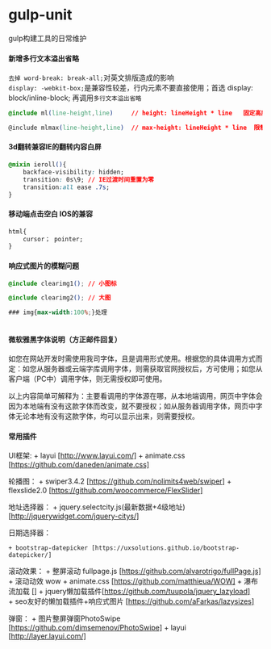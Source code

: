 # gulp-unit
gulp构建工具的日常维护
#### 新增多行文本溢出省略
`去掉 word-break: break-all;`对英文排版造成的影响<br>
`display: -webkit-box;`是兼容性较差，行内元素不要直接使用；首选 display: block/inline-block; 再调用`多行文本溢出省略`

```` css
@include ml(line-height,line)     // height: lineHeight * line   固定高度

@include mlmax(line-height,line)  // max-height: lineHeight * line  限制最大高度
````

#### 3d翻转兼容IE的翻转内容白屏
```` css
@mixin ieroll(){
    backface-visibility: hidden;
    transition: 0s\9; // IE过渡时间重置为零
    transition:all ease .7s;
}
````
#### 移动端点击空白 IOS的兼容
```` css
html{
    cursor； pointer;
}
````

#### 响应式图片的模糊问题
```` css
@include clearimg1(); // 小图标

@include clearimg2(); // 大图

### img{max-width:100%;}处理
	

````

#### 微软雅黑字体说明（方正邮件回复）

如您在网站开发时需使用我司字体，且是调用形式使用。根据您的具体调用方式而定：如您从服务器或云端字库调用字体，则需获取官网授权后，方可使用；如您从客户端（PC中）调用字体，则无需授权即可使用。<br>

以上内容简单可解释为：主要看调用的字体源在哪，从本地端调用，网页中字体会因为本地端有没有这款字体而改变，就不要授权；如从服务器调用字体，网页中字体无论本地有没有这款字体，均可以显示出来，则需要授权。

#### 常用插件

UI框架:
	+ layui [http://www.layui.com/]
	+ animate.css [https://github.com/daneden/animate.css]

轮播图：
	+ swiper3.4.2 [https://github.com/nolimits4web/swiper]
	+ flexslide2.0 [https://github.com/woocommerce/FlexSlider]
	
地址选择器：
	+ jquery.selectcity.js(最新数据+4级地址)[http://jquerywidget.com/jquery-citys/]
	
日期选择器：

	+ bootstrap-datepicker [https://uxsolutions.github.io/bootstrap-datepicker/]
	
滚动效果：
	+ 整屏滚动 fullpage.js [https://github.com/alvarotrigo/fullPage.js]
	+ 滚动动效 wow + animate.css [https://github.com/matthieua/WOW]
	+ 瀑布流加载 []
	+ jquery懒加载插件[https://github.com/tuupola/jquery_lazyload]   
	+ seo友好的懒加载插件+响应式图片 [https://github.com/aFarkas/lazysizes]

弹窗：
	+ 图片整屏弹窗PhotoSwipe [https://github.com/dimsemenov/PhotoSwipe]
	+ layui [http://layer.layui.com/]


